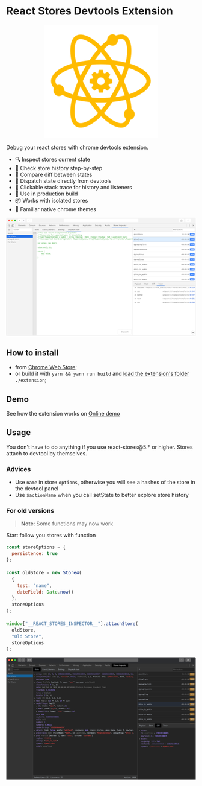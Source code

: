 # React Stores Devtools Extension

<p align="center">
  <img src="./logo.svg" alt="React Stores Inspector" width="300px"/>
</p>

Debug your react stores with chrome devtools extension.

- 🔍 Inspect stores current state
- 📜 Check store history step-by-step
- 🔬 Compare diff between states
- 📨 Dispatch state directly from devtools
- 🍔 Clickable stack trace for history and listeners
- 🚀 Use in production build
- 📦 Works with isolated stores
- 🎨 Familiar native chrome themes

![screen_light](./example/screen_light.png)

## How to install

- from [Chrome Web Store](https://chrome.google.com/webstore/detail/react-stores-devtools-extension/jofikieipejiceaccabdhlbedbfhogkm);
- or build it with `yarn && yarn run build` and [load the extension's folder](https://developer.chrome.com/extensions/getstarted#unpacked) `./extension`;

## Demo

See how the extension works on [Online demo](https://ibitcy.github.io/react-stores/)

## Usage

You don't have to do anything if you use react-stores@5.\* or higher. Stores attach to devtool by themselves.

### Advices

- Use `name` in store `options`, otherwise you will see a hashes of the store in the devtool panel
- Use `$actionName` when you call setState to better explore store history

### For old versions

> **Note**: Some functions may now work

Start follow you stores with function

```js
const storeOptions = {
  persistence: true
};

const oldStore = new Store4(
  {
    test: "name",
    dateField: Date.now()
  },
  storeOptions
);

window["__REACT_STORES_INSPECTOR__"].attachStore(
  oldStore,
  "Old Store",
  storeOptions
);
```

![screen_dark](./example/screen_dark.png)
